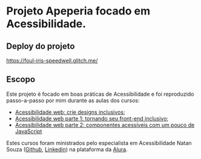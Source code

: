 # Projeto Apeperia focado em Acessibilidade.

## Deploy do projeto

https://foul-iris-speedwell.glitch.me/

## Escopo

Este projeto é focado em boas práticas de Acessibilidade e foi reproduzido passo-a-passo por mim durante as aulas dos cursos:

- [Acessibilidade web: crie designs inclusivos](https://www.alura.com.br/curso-online-acessibilidade-web-design-inclusivos);
- [Acessibilidade web parte 1: tornando seu front-end inclusivo](https://www.alura.com.br/conteudo/acessibilidade-web-front-end);
- [Acessibilidade web parte 2: componentes acessíveis com um pouco de JavaScript](https://www.alura.com.br/conteudo/acessibilidade-web-front-end-parte-2)

Estes cursos foram ministrados pelo especialista em Acessibilidade Natan Souza ([Github](https://github.com/designernatan), [Linkedin](https://www.linkedin.com/in/designernatan/)) na plataforma da [Alura](https://www.alura.com.br/).

